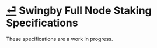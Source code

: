 # [⏎](../readme.md) Swingby Full Node Staking Specifications

These specifications are a work in progress.
